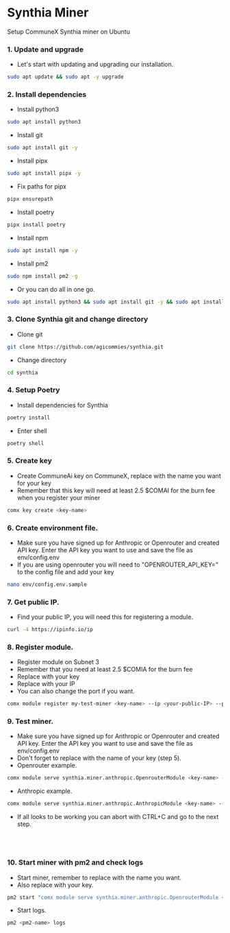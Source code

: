 # Synthia Miner
Setup CommuneX Synthia miner on Ubuntu

### 1. Update and upgrade
- Let's start with updating and upgrading our installation.

```sh
sudo apt update && sudo apt -y upgrade
```
### 2. Install dependencies  
- Install python3
```sh
sudo apt install python3
```

- Install git
```sh
sudo apt install git -y
```

- Install pipx
```sh
sudo apt install pipx -y
```

- Fix paths for pipx
```sh
pipx ensurepath
```

- Install poetry
```sh
pipx install poetry
```

- Install npm
```sh
sudo apt install npm -y
```

- Install pm2
```sh
sudo npm install pm2 -g
```

- Or you can do all in one go.
```sh
sudo apt install python3 && sudo apt install git -y && sudo apt install pipx -y && pipx ensurepath && pipx install poetry && sudo apt install npm -y && sudo npm install pm2 -g
```

### 3. Clone Synthia git and change directory
- Clone git
```sh
git clone https://github.com/agicommies/synthia.git
```

- Change directory
```sh
cd synthia
```

### 4. Setup Poetry

- Install dependencies for Synthia
```sh
poetry install
```

- Enter shell
```sh
poetry shell
```

### 5. Create key
- Create CommuneAi key on CommuneX, replace <key-name> with the name you want for your key
- Remember that this key will need at least 2.5 $COMAI for the burn fee when you register your miner
```sh
comx key create <key-name>
```

### 6. Create environment file.
- Make sure you have signed up for Anthropic or Openrouter and created API key. Enter the API key you want to use and save the file as env/config.env
- If you are using openrouter you will need to "OPENROUTER_API_KEY=" to the config file and add your key
```sh
nano env/config.env.sample
```


### 7. Get public IP.
- Find your public IP, you will need this for registering a module.
```sh
curl -4 https://ipinfo.io/ip
```

### 8. Register module.
- Register module on Subnet 3
- Remember that you need at least 2.5 $COMIA for the burn fee
- Replace <key-name> with your key
- Replace <your-public-IP> with your IP
- You can also change the port if you want.
```sh
comx module register my-test-miner <key-name> --ip <your-public-IP> --port 8000 --netuid 3 
```

### 9. Test miner.
- Make sure you have signed up for Anthropic or Openrouter and created API key. Enter the API key you want to use and save the file as env/config.env
- Don't forget to replace <key-name> with the name of your key (step 5).
- Openrouter example.
```sh
comx module serve synthia.miner.anthropic.OpenrouterModule <key-name> --subnets-whitelist 3 --ip 0.0.0.0
```

- Anthropic example.
```sh
comx module serve synthia.miner.anthropic.AnthropicModule <key-name> --subnets-whitelist 3 --ip 0.0.0.0
```
- If all looks to be working you can abort with CTRL+C and go to the next step.

<br/><br/>

### 10. Start miner with pm2 and check logs
- Start miner, remember to replace <pm2-name> with the name you want.
- Also replace <key-name> with your key.
```sh
pm2 start "comx module serve synthia.miner.anthropic.OpenrouterModule <key-name> --subnets-whitelist 3 --ip 0.0.0.0" --name <pm2-name>
```

- Start logs.
```sh
pm2 <pm2-name> logs
```


